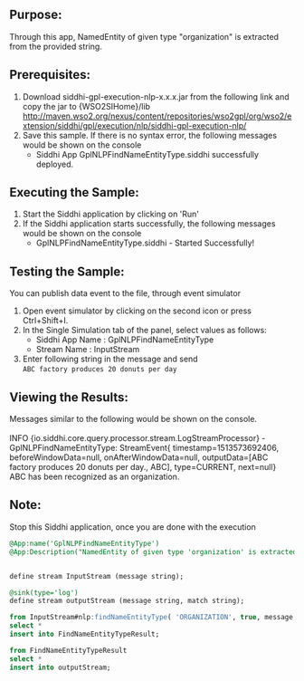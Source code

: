 

## Purpose:
Through this app, NamedEntity of given type "organization" is extracted from the provided string.

## Prerequisites:
1. Download siddhi-gpl-execution-nlp-x.x.x.jar from the following link and copy the jar to  {WSO2SIHome}/lib
http://maven.wso2.org/nexus/content/repositories/wso2gpl/org/wso2/extension/siddhi/gpl/execution/nlp/siddhi-gpl-execution-nlp/
2. Save this sample. If there is no syntax error, the following messages would be shown on the console
    - Siddhi App GplNLPFindNameEntityType.siddhi successfully deployed.

## Executing the Sample:
1. Start the Siddhi application by clicking on 'Run'
2. If the Siddhi application starts successfully, the following messages would be shown on the console
    * GplNLPFindNameEntityType.siddhi - Started Successfully!

## Testing the Sample:
You can publish data event to the file, through event simulator<br/>
1. Open event simulator by clicking on the second icon or press Ctrl+Shift+I.
2. In the Single Simulation tab of the panel, select values as follows:
    * Siddhi App Name  : GplNLPFindNameEntityType
    * Stream Name     : InputStream
3. Enter following string in the message and send<br/>
`ABC factory produces 20 donuts per day`

## Viewing the Results:
Messages similar to the following would be shown on the console.<br/><br/>
INFO {io.siddhi.core.query.processor.stream.LogStreamProcessor} - GplNLPFindNameEntityType: StreamEvent{ timestamp=1513573692406, beforeWindowData=null, onAfterWindowData=null, outputData=[ABC factory produces 20 donuts per day., ABC], type=CURRENT, next=null}
ABC has been recognized as an organization.

## Note:
Stop this Siddhi application, once you are done with the execution


```sql
@App:name('GplNLPFindNameEntityType')
@App:Description("NamedEntity of given type 'organization' is extracted from the provided string")


define stream InputStream (message string);

@sink(type='log')
define stream outputStream (message string, match string);

from InputStream#nlp:findNameEntityType( 'ORGANIZATION', true, message )
select *
insert into FindNameEntityTypeResult;

from FindNameEntityTypeResult
select *
insert into outputStream;
```